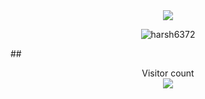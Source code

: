 
<div align="center">
<img src="https://github-readme-stats.vercel.app/api?username=curiousHG&&show_icons=true&title_color=ffffff&icon_color=bb2acf&text_color=daf7dc&bg_color=191919">

<p><img align="center" src="https://github-readme-stats.vercel.app/api/top-langs?username=curiousHG&theme=dark&show_icons=true&locale=en&layout=compact&count_private=true" alt="harsh6372" /></p>
</div>
##
<p align="center"> 
  Visitor count<br>
  <img src="https://profile-counter.glitch.me/curiousHG/count.svg" />
</p>
